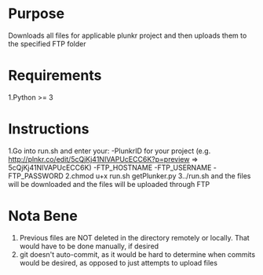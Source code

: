 Purpose
=======
Downloads all files for applicable plunkr project and then uploads them to the specified FTP folder

Requirements
============
1.Python >= 3

Instructions
============
1.Go into run.sh and enter your:
     -PlunkrID for your project (e.g. http://plnkr.co/edit/5cQjKj41NIVAPUcECC6K?p=preview => 5cQjKj41NIVAPUcECC6K)
     -FTP_HOSTNAME
     -FTP_USERNAME
     -FTP_PASSWORD
2.chmod u+x run.sh getPlunker.py
3../run.sh and the files will be downloaded and the files will be uploaded through FTP

Nota Bene
=========
1. Previous files are NOT deleted in the directory remotely or locally. That would have to be done manually, if desired
2. git doesn't auto-commit, as it would be hard to determine when commits would be desired, as opposed to just attempts to upload files

